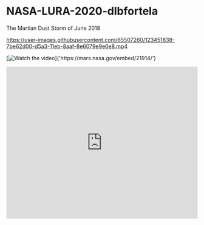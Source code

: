 # NASA-LURA-2020-dlbfortela

The Martian Dust Storm of June 2018




https://user-images.githubusercontent.com/65507260/123451838-7be62d00-d5a3-11eb-8aaf-8e6079e9e6e8.mp4



[![Watch the video]('https://mars.nasa.gov/embed/21914/')]('https://mars.nasa.gov/embed/21914/')

<iframe src='https://mars.nasa.gov/embed/21914/' width='100%' height='400'  scrolling='no' frameborder='0'></iframe>


